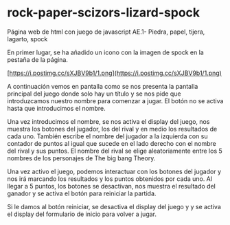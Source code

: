 # rock-paper-scizors-lizard-spock
Página web de html con juego de javascript
AE.1- Piedra, papel, tijera, lagarto, spock

En primer lugar, se ha añadido un icono con la imagen de spock en la pestaña 
de la página.


[https://i.postimg.cc/sXJBV9b1/1.png](https://i.postimg.cc/sXJBV9b1/1.png)

A continuación vemos en pantalla como se nos presenta la pantalla principal del juego
donde solo hay un título y se nos pide que introduzcamos nuestro nombre para 
comenzar a jugar. El botón no se activa hasta que introducimos el nombre.



Una vez introducimos el nombre, se nos activa el display del juego, nos muestra los 
botones del jugador, los del rival y en medio los resultados de cada uno.
También escribe el nombre del jugador a la izquierda con su contador de puntos al 
igual que sucede en el lado derecho con el nombre del rival y sus puntos.
El nombre del rival se elige aleatoriamente entre los 5 nombres de los personajes 
de The big bang Theory.



Una vez activo el juego, podemos interactuar con los botones del jugador y nos irá
marcando los resultados y los puntos obtenidos por cada uno.
Al llegar a 5 puntos, los botones se desactivan, nos muestra el resultado del 
ganador y se activa el botón para reiniciar la partida.



Si le damos al botón reiniciar, se desactiva el display del juego y y se activa el display
del formulario de inicio para volver a jugar.
